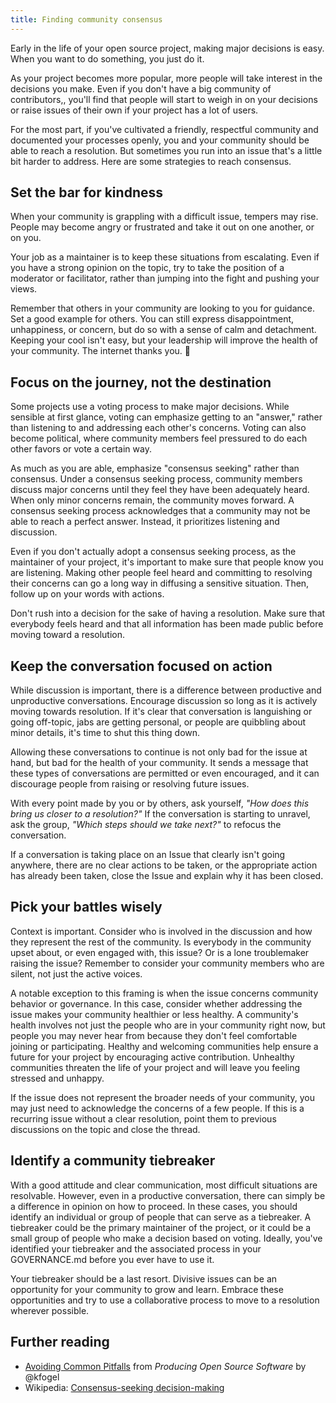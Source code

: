 ```yaml
---
title: Finding community consensus
---
```


Early in the life of your open source project, making major decisions is easy. When you want to do something, you just do it.

As your project becomes more popular, more people will take interest in the decisions you make. Even if you don't have a big community of contributors,, you'll find that people will start to weigh in on your decisions or raise issues of their own if your project has a lot of users.

For the most part, if you've cultivated a friendly, respectful community and documented your processes openly, you and your community should be able to reach a resolution. But sometimes you run into an issue that's a little bit harder to address. Here are some strategies to reach consensus.

## Set the bar for kindness

When your community is grappling with a difficult issue, tempers may rise. People may become angry or frustrated and take it out on one another, or on you.

Your job as a maintainer is to keep these situations from escalating. Even if you have a strong opinion on the topic, try to take the position of a moderator or facilitator, rather than jumping into the fight and pushing your views.

Remember that others in your community are looking to you for guidance. Set a good example for others. You can still express disappointment, unhappiness, or concern, but do so with a sense of calm and detachment. Keeping your cool isn't easy, but your leadership will improve the health of your community. The internet thanks you. 🙏

## Focus on the journey, not the destination

Some projects use a voting process to make major decisions. While sensible at first glance, voting can emphasize getting to an "answer," rather than listening to and addressing each other's concerns. Voting can also become political, where community members feel pressured to do each other favors or vote a certain way.

As much as you are able, emphasize "consensus seeking" rather than consensus. Under a consensus seeking process, community members discuss major concerns until they feel they have been adequately heard. When only minor concerns remain, the community moves forward. A consensus seeking process acknowledges that a community may not be able to reach a perfect answer. Instead, it prioritizes listening and discussion.

Even if you don't actually adopt a consensus seeking process, as the maintainer of your project, it's important to make sure that people know you are listening. Making other people feel heard and committing to resolving their concerns can go a long way in diffusing a sensitive situation. Then, follow up on your words with actions.

Don't rush into a decision for the sake of having a resolution. Make sure that everybody feels heard and that all information has been made public before moving toward a resolution.

## Keep the conversation focused on action

While discussion is important, there is a difference between productive and unproductive conversations. Encourage discussion so long as it is actively moving towards resolution. If it's clear that conversation is languishing or going off-topic, jabs are getting personal, or people are quibbling about minor details, it's time to shut this thing down.

Allowing these conversations to continue is not only bad for the issue at hand, but bad for the health of your community. It sends a message that these types of conversations are permitted or even encouraged, and it can discourage people from raising or resolving future issues.

With every point made by you or by others, ask yourself, _"How does this bring us closer to a resolution?"_ If the conversation is starting to unravel, ask the group, _"Which steps should we take next?"_ to refocus the conversation.

If a conversation is taking place on an Issue that clearly isn't going anywhere, there are no clear actions to be taken, or the appropriate action has already been taken, close the Issue and explain why it has been closed.

## Pick your battles wisely

Context is important. Consider who is involved in the discussion and how they represent the rest of the community. Is everybody in the community upset about, or even engaged with, this issue? Or is a lone troublemaker raising the issue? Remember to consider your community members who are silent, not just the active voices.

A notable exception to this framing is when the issue concerns community behavior or governance. In this case, consider whether addressing the issue makes your community healthier or less healthy. A community's health involves not just the people who are in your community right now, but people you may never hear from because they don't feel comfortable joining or participating. Healthy and welcoming communities help ensure a future for your project by encouraging active contribution. Unhealthy communities threaten the life of your project and will leave you feeling stressed and unhappy.

If the issue does not represent the broader needs of your community, you may just need to acknowledge the concerns of a few people. If this is a recurring issue without a clear resolution, point them to previous discussions on the topic and close the thread.

## Identify a community tiebreaker

With a good attitude and clear communication, most difficult situations are resolvable. However, even in a productive conversation, there can simply be a difference in opinion on how to proceed. In these cases, you should identify an individual or group of people that can serve as a tiebreaker. A tiebreaker could be the primary maintainer of the project, or it could be a small group of people who make a decision based on voting. Ideally, you've identified your tiebreaker and the associated process in your GOVERNANCE.md before you ever have to use it.

Your tiebreaker should be a last resort. Divisive issues can be an opportunity for your community to grow and learn. Embrace these opportunities and try to use a collaborative process to move to a resolution wherever possible.

## Further reading

* [Avoiding Common Pitfalls](http://producingoss.com/en/producingoss.html#common-pitfalls) from _Producing Open Source Software_ by @kfogel
* Wikipedia: [Consensus-seeking decision-making](https://en.wikipedia.org/wiki/Consensus-seeking_decision-making)
